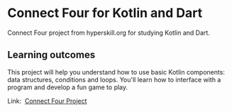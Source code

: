 # Connect Four for Kotlin and Dart

Connect Four project from hyperskill.org for studying Kotlin and Dart.

## Learning outcomes
This project will help you understand how to use basic Kotlin components: data structures, conditions and loops. You'll learn how to interface with a program and develop a fun game to play.

<p>Link:&nbsp;&nbsp;<a href="https://hyperskill.org/projects/202?track=18">Connect Four Project</a></p>
